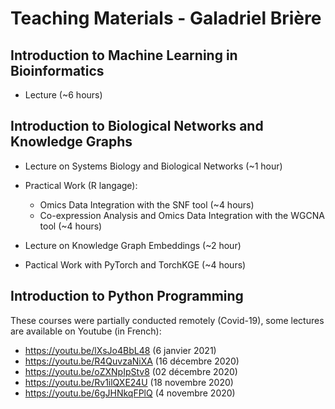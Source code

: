 # Teaching Materials - Galadriel Brière

## Introduction to Machine Learning in Bioinformatics

* Lecture (~6 hours)

## Introduction to Biological Networks and Knowledge Graphs

* Lecture on Systems Biology and Biological Networks (~1 hour)
* Practical Work (R langage): 
    * Omics Data Integration with the SNF tool (~4 hours)
    * Co-expression Analysis and Omics Data Integration with the WGCNA tool (~4 hours)

* Lecture on Knowledge Graph Embeddings (~2 hour)
* Pactical Work with PyTorch and TorchKGE (~4 hours)

## Introduction to Python Programming
These courses were partially conducted remotely (Covid-19), some lectures are available on Youtube (in French):
* https://youtu.be/lXsJo4BbL48 (6 janvier 2021)
* https://youtu.be/R4QuvzaNiXA (16 décembre 2020)
* https://youtu.be/oZXNpIpStv8 (02 décembre 2020)
* https://youtu.be/Rv1ilQXE24U (18 novembre 2020)
* https://youtu.be/6gJHNkqFPlQ (4 novembre 2020)
